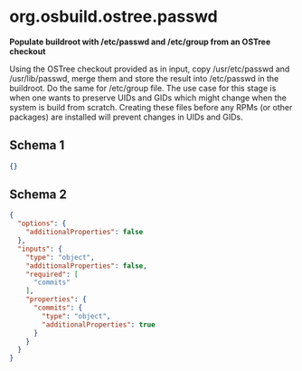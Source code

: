 
# org.osbuild.ostree.passwd

**Populate buildroot with /etc/passwd and /etc/group from an OSTree checkout**

Using the OSTree checkout provided as in input, copy /usr/etc/passwd and
/usr/lib/passwd, merge them and store the result into /etc/passwd in the
buildroot. Do the same for /etc/group file.
The use case for this stage is when one wants to preserve UIDs and GIDs
which might change when the system is build from scratch. Creating these
files before any RPMs (or other packages) are installed will prevent changes
in UIDs and GIDs.

## Schema 1

```json
{}
```

## Schema 2

```json
{
  "options": {
    "additionalProperties": false
  },
  "inputs": {
    "type": "object",
    "additionalProperties": false,
    "required": [
      "commits"
    ],
    "properties": {
      "commits": {
        "type": "object",
        "additionalProperties": true
      }
    }
  }
}
```
